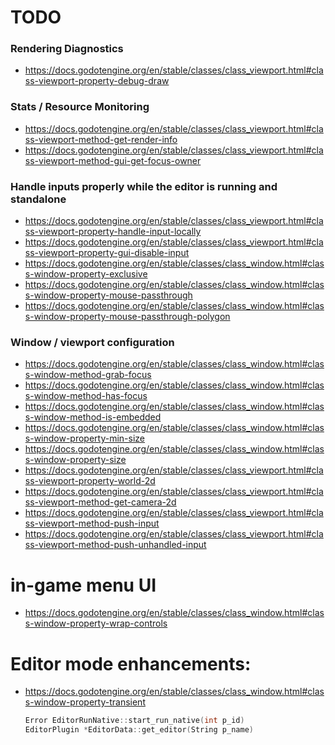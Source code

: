 # TODO
    
### Rendering Diagnostics
* https://docs.godotengine.org/en/stable/classes/class_viewport.html#class-viewport-property-debug-draw

### Stats / Resource Monitoring
* https://docs.godotengine.org/en/stable/classes/class_viewport.html#class-viewport-method-get-render-info
* https://docs.godotengine.org/en/stable/classes/class_viewport.html#class-viewport-method-gui-get-focus-owner

### Handle inputs properly while the editor is running and standalone
* https://docs.godotengine.org/en/stable/classes/class_viewport.html#class-viewport-property-handle-input-locally
* https://docs.godotengine.org/en/stable/classes/class_viewport.html#class-viewport-property-gui-disable-input
* https://docs.godotengine.org/en/stable/classes/class_window.html#class-window-property-exclusive
* https://docs.godotengine.org/en/stable/classes/class_window.html#class-window-property-mouse-passthrough
* https://docs.godotengine.org/en/stable/classes/class_window.html#class-window-property-mouse-passthrough-polygon

### Window / viewport configuration
* https://docs.godotengine.org/en/stable/classes/class_window.html#class-window-method-grab-focus
* https://docs.godotengine.org/en/stable/classes/class_window.html#class-window-method-has-focus
* https://docs.godotengine.org/en/stable/classes/class_window.html#class-window-method-is-embedded
* https://docs.godotengine.org/en/stable/classes/class_window.html#class-window-property-min-size
* https://docs.godotengine.org/en/stable/classes/class_window.html#class-window-property-size
* https://docs.godotengine.org/en/stable/classes/class_viewport.html#class-viewport-property-world-2d
* https://docs.godotengine.org/en/stable/classes/class_viewport.html#class-viewport-method-get-camera-2d
* https://docs.godotengine.org/en/stable/classes/class_viewport.html#class-viewport-method-push-input
* https://docs.godotengine.org/en/stable/classes/class_viewport.html#class-viewport-method-push-unhandled-input

# in-game menu UI 
* https://docs.godotengine.org/en/stable/classes/class_window.html#class-window-property-wrap-controls

# Editor mode enhancements:
* https://docs.godotengine.org/en/stable/classes/class_window.html#class-window-property-transient
    
    ```cpp
    Error EditorRunNative::start_run_native(int p_id)
    EditorPlugin *EditorData::get_editor(String p_name)
    ```
